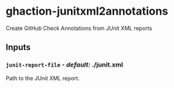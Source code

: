 ghaction-junitxml2annotations
=============================

Create GitHub Check Annotations from JUnit XML reports


Inputs
------

### `junit-report-file` - *default:* ./junit.xml

Path to the JUnit XML report.
